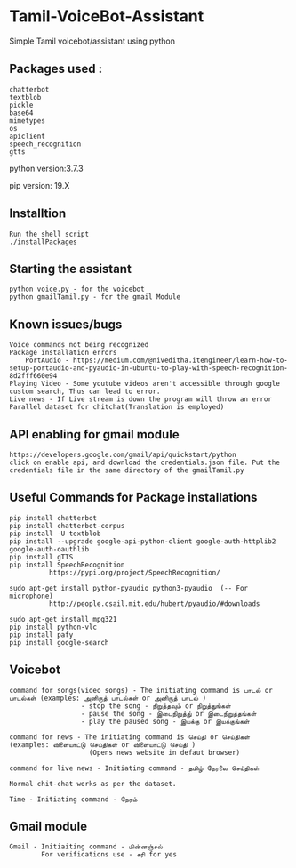 # Tamil-VoiceBot-Assistant
Simple Tamil voicebot/assistant using python 

## Packages used :
    chatterbot
    textblob
    pickle
    base64
    mimetypes
    os
    apiclient
    speech_recognition
    gtts
    
   python version:3.7.3

   pip version: 19.X

## Installtion 
    Run the shell script
    ./installPackages

## Starting the assistant
    python voice.py - for the voicebot
    python gmailTamil.py - for the gmail Module

## Known issues/bugs
    Voice commands not being recognized
    Package installation errors
        PortAudio - https://medium.com/@niveditha.itengineer/learn-how-to-setup-portaudio-and-pyaudio-in-ubuntu-to-play-with-speech-recognition-8d2fff660e94
    Playing Video - Some youtube videos aren't accessible through google custom search, Thus can lead to error.
    Live news - If Live stream is down the program will throw an error
    Parallel dataset for chitchat(Translation is employed)
    
  
## API enabling for gmail module
    https://developers.google.com/gmail/api/quickstart/python
    click on enable api, and download the credentials.json file. Put the credentials file in the same directory of the gmailTamil.py
    

## Useful Commands for Package installations
    pip install chatterbot
    pip install chatterbot-corpus
    pip install -U textblob
    pip install --upgrade google-api-python-client google-auth-httplib2 google-auth-oauthlib
    pip install gTTS
    pip install SpeechRecognition 
              https://pypi.org/project/SpeechRecognition/
   
    sudo apt-get install python-pyaudio python3-pyaudio  (-- For microphone)
              http://people.csail.mit.edu/hubert/pyaudio/#downloads
              
    sudo apt-get install mpg321
    pip install python-vlc
    pip install pafy
    pip install google-search
 
## Voicebot
    command for songs(video songs) - The initiating command is பாடல் or பாடல்கள் (examples: அனிருத் பாடல்கள் or அனிருத் பாடல் )
                      - stop the song - நிறுத்தவும் or நிறுத்துங்கள்
                      - pause the song - இடைநிறுத்து் or இடைநிறுத்தங்கள்
                      - play the paused song - இயக்கு or இயக்குங்கள்
                      
    command for news - The initiating command is செய்தி or செய்திகள் (examples: விளையாட்டு செய்திகள் or விளையாட்டு செய்தி )
                        (Opens news website in defaut browser)
                        
    command for live news - Initiating command - தமிழ் நேரலை செய்திகள்
    
    Normal chit-chat works as per the dataset.
    
    Time - Initiating command - நேரம் 
    
 ## Gmail module
 
    Gmail - Initiaiting command - மின்னஞ்சல்
            For verifications use - சரி for yes
                                
